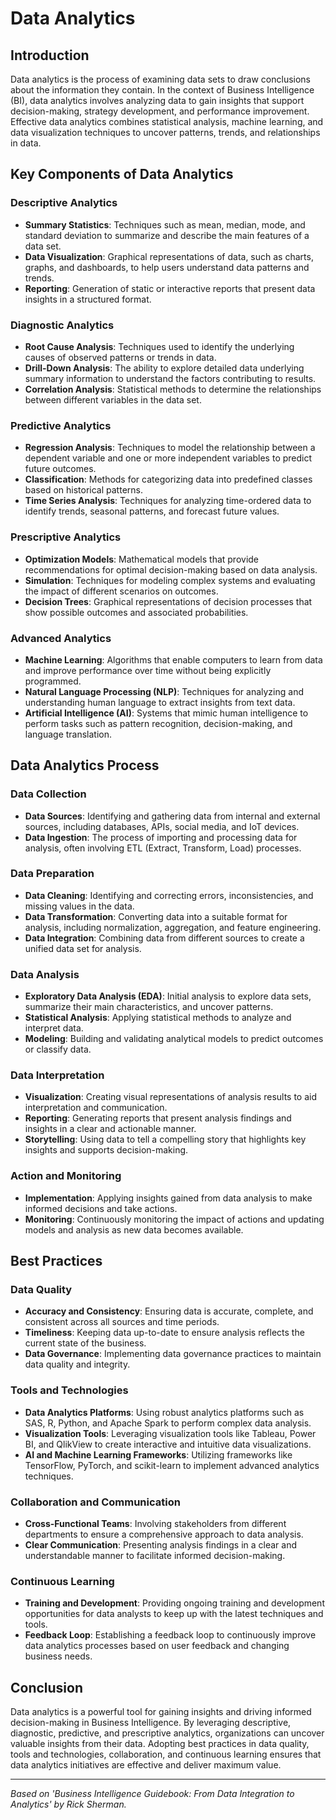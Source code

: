 # Data Analytics

## Introduction

Data analytics is the process of examining data sets to draw conclusions about the information they contain. In the context of Business Intelligence (BI), data analytics involves analyzing data to gain insights that support decision-making, strategy development, and performance improvement. Effective data analytics combines statistical analysis, machine learning, and data visualization techniques to uncover patterns, trends, and relationships in data.

## Key Components of Data Analytics

### Descriptive Analytics
- **Summary Statistics**: Techniques such as mean, median, mode, and standard deviation to summarize and describe the main features of a data set.
- **Data Visualization**: Graphical representations of data, such as charts, graphs, and dashboards, to help users understand data patterns and trends.
- **Reporting**: Generation of static or interactive reports that present data insights in a structured format.

### Diagnostic Analytics
- **Root Cause Analysis**: Techniques used to identify the underlying causes of observed patterns or trends in data.
- **Drill-Down Analysis**: The ability to explore detailed data underlying summary information to understand the factors contributing to results.
- **Correlation Analysis**: Statistical methods to determine the relationships between different variables in the data set.

### Predictive Analytics
- **Regression Analysis**: Techniques to model the relationship between a dependent variable and one or more independent variables to predict future outcomes.
- **Classification**: Methods for categorizing data into predefined classes based on historical patterns.
- **Time Series Analysis**: Techniques for analyzing time-ordered data to identify trends, seasonal patterns, and forecast future values.

### Prescriptive Analytics
- **Optimization Models**: Mathematical models that provide recommendations for optimal decision-making based on data analysis.
- **Simulation**: Techniques for modeling complex systems and evaluating the impact of different scenarios on outcomes.
- **Decision Trees**: Graphical representations of decision processes that show possible outcomes and associated probabilities.

### Advanced Analytics
- **Machine Learning**: Algorithms that enable computers to learn from data and improve performance over time without being explicitly programmed.
- **Natural Language Processing (NLP)**: Techniques for analyzing and understanding human language to extract insights from text data.
- **Artificial Intelligence (AI)**: Systems that mimic human intelligence to perform tasks such as pattern recognition, decision-making, and language translation.

## Data Analytics Process

### Data Collection
- **Data Sources**: Identifying and gathering data from internal and external sources, including databases, APIs, social media, and IoT devices.
- **Data Ingestion**: The process of importing and processing data for analysis, often involving ETL (Extract, Transform, Load) processes.

### Data Preparation
- **Data Cleaning**: Identifying and correcting errors, inconsistencies, and missing values in the data.
- **Data Transformation**: Converting data into a suitable format for analysis, including normalization, aggregation, and feature engineering.
- **Data Integration**: Combining data from different sources to create a unified data set for analysis.

### Data Analysis
- **Exploratory Data Analysis (EDA)**: Initial analysis to explore data sets, summarize their main characteristics, and uncover patterns.
- **Statistical Analysis**: Applying statistical methods to analyze and interpret data.
- **Modeling**: Building and validating analytical models to predict outcomes or classify data.

### Data Interpretation
- **Visualization**: Creating visual representations of analysis results to aid interpretation and communication.
- **Reporting**: Generating reports that present analysis findings and insights in a clear and actionable manner.
- **Storytelling**: Using data to tell a compelling story that highlights key insights and supports decision-making.

### Action and Monitoring
- **Implementation**: Applying insights gained from data analysis to make informed decisions and take actions.
- **Monitoring**: Continuously monitoring the impact of actions and updating models and analysis as new data becomes available.

## Best Practices

### Data Quality
- **Accuracy and Consistency**: Ensuring data is accurate, complete, and consistent across all sources and time periods.
- **Timeliness**: Keeping data up-to-date to ensure analysis reflects the current state of the business.
- **Data Governance**: Implementing data governance practices to maintain data quality and integrity.

### Tools and Technologies
- **Data Analytics Platforms**: Using robust analytics platforms such as SAS, R, Python, and Apache Spark to perform complex data analysis.
- **Visualization Tools**: Leveraging visualization tools like Tableau, Power BI, and QlikView to create interactive and intuitive data visualizations.
- **AI and Machine Learning Frameworks**: Utilizing frameworks like TensorFlow, PyTorch, and scikit-learn to implement advanced analytics techniques.

### Collaboration and Communication
- **Cross-Functional Teams**: Involving stakeholders from different departments to ensure a comprehensive approach to data analysis.
- **Clear Communication**: Presenting analysis findings in a clear and understandable manner to facilitate informed decision-making.

### Continuous Learning
- **Training and Development**: Providing ongoing training and development opportunities for data analysts to keep up with the latest techniques and tools.
- **Feedback Loop**: Establishing a feedback loop to continuously improve data analytics processes based on user feedback and changing business needs.

## Conclusion

Data analytics is a powerful tool for gaining insights and driving informed decision-making in Business Intelligence. By leveraging descriptive, diagnostic, predictive, and prescriptive analytics, organizations can uncover valuable insights from their data. Adopting best practices in data quality, tools and technologies, collaboration, and continuous learning ensures that data analytics initiatives are effective and deliver maximum value.

---

*Based on 'Business Intelligence Guidebook: From Data Integration to Analytics' by Rick Sherman.*

